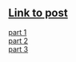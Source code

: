 [Link to post](http://www.gregreda.com/2013/10/26/intro-to-pandas-data-structures/)
---
[part 1](http://www.gregreda.com/2013/10/26/intro-to-pandas-data-structures/)<br>
[part 2](http://www.gregreda.com/2013/10/26/working-with-pandas-dataframes/)<br>
[part 3](http://www.gregreda.com/2013/10/26/using-pandas-on-the-movielens-dataset/)

